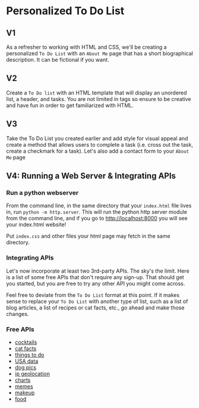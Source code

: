 # Personalized To Do List

## V1
As a refresher to working with HTML and CSS, we'll be creating a personalized `To Do List` with an `About Me` page that has a short biographical description.  It can be fictional if you want.

## V2
Create a `To Do list` with an HTML template that will display an unordered list, a header, and tasks. You are not limited in tags so ensure to be creative and have fun in order to get familiarized with HTML.

## V3
Take the To Do List you created earlier and add style for visual appeal and create a method that allows users to complete a task (i.e. cross out the task, create a checkmark for a task).  Let's also add a contact form to your `About Me` page

## V4:  Running a Web Server & Integrating APIs

### Run a python webserver
From the command line, in the same directory that your `index.html` file lives in, run `python -m http.server`. This will run the python http server module from the command line, and if you go to [http://localhost:8000](http://localhost:8000) you will see your index.html website!

Put `index.css` and other files your html page may fetch in the same directory.

### Integrating APIs
Let's now incorporate at least two 3rd-party APIs.  The sky's the limit.
Here is a list of some free APIs that don't require any sign-up.  That should get you started, but you are free to try any other API you might come across.

Feel free to deviate from the `To Do List` format at this point.  If it makes sense to replace your `To Do List` with another type of list, such as a list of blog articles, a list of recipes or cat facts, etc., go ahead and make those changes.

### Free APIs
- [cocktails](https://www.thecocktaildb.com/api.php)
- [cat facts](https://alexwohlbruck.github.io/cat-facts/docs/endpoints/facts.html)
- [things to do](https://www.boredapi.com/documentation)
- [USA data](https://datausa.io/about/api/)
- [dog pics](https://dog.ceo/dog-api/)
- [ip geolocation](https://freegeoip.app/)
- [charts](https://documentation.image-charts.com/)
- [memes](https://imgflip.com/api)
- [makeup](http://makeup-api.herokuapp.com/)
- [food](https://world.openfoodfacts.org/files/api-documentation.html)
